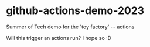 # github-actions-demo-2023
Summer of Tech demo for the 'toy factory' -- actions

Will this trigger an actions run? I hope so :D
